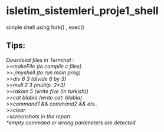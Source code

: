 # isletim_sistemleri_proje1_shell
simple shell using fork() , exec()
<h2>Tips:</h2>
<i>Download files</i>
<i>in Terminal : </br>
  >>makeFile (to compile c files) </br>
  >>./myshell (to run main prog) </br>
  >>div 6 3 (divide 6 by 3) </br>
  >>mull 2 3 (multip. 2*3) </br>
  >>rakam 5 (write five (in turkish))</br>
  >>cat blabla (write cat: blabla) </br>
  >>command1 && command2 && ets..</br>
  >>clear</br>
  +screenshots in the report.
</i>
</br>
<i>*empty command or wrong parameters are detected.</i>



